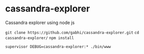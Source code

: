 # cassandra-explorer
Cassandra explorer using node js

``git clone https://github.com/gabhi/cassandra-explorer.git``
``cd cassandra-explorer/``
``npm install``

``supervisor DEBUG=cassandra-explorer:* ./bin/www``